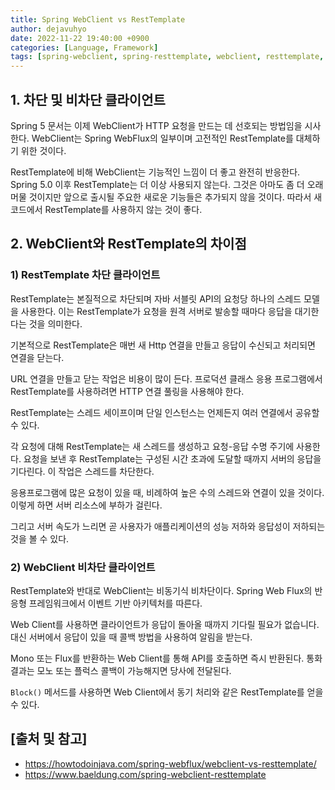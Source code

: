 ```yaml
---
title: Spring WebClient vs RestTemplate
author: dejavuhyo
date: 2022-11-22 19:40:00 +0900
categories: [Language, Framework]
tags: [spring-webclient, spring-resttemplate, webclient, resttemplate, webclient-vs-resttemplate, webclient-resttemplate-비교]
---
```


## 1. 차단 및 비차단 클라이언트
Spring 5 문서는 이제 WebClient가 HTTP 요청을 만드는 데 선호되는 방법임을 시사한다. WebClient는 Spring WebFlux의 일부이며 고전적인 RestTemplate를 대체하기 위한 것이다.

RestTemplate에 비해 WebClient는 기능적인 느낌이 더 좋고 완전히 반응한다. Spring 5.0 이후 RestTemplate는 더 이상 사용되지 않는다. 그것은 아마도 좀 더 오래 머물 것이지만 앞으로 출시될 주요한 새로운 기능들은 추가되지 않을 것이다. 따라서 새 코드에서 RestTemplate를 사용하지 않는 것이 좋다.

## 2. WebClient와 RestTemplate의 차이점

### 1) RestTemplate 차단 클라이언트
RestTemplate는 본질적으로 차단되며 자바 서블릿 API의 요청당 하나의 스레드 모델을 사용한다. 이는 RestTemplate가 요청을 원격 서버로 발송할 때마다 응답을 대기한다는 것을 의미한다.

기본적으로 RestTemplate은 매번 새 Http 연결을 만들고 응답이 수신되고 처리되면 연결을 닫는다.

URL 연결을 만들고 닫는 작업은 비용이 많이 든다. 프로덕션 클래스 응용 프로그램에서 RestTemplate를 사용하려면 HTTP 연결 풀링을 사용해야 한다.

RestTemplate는 스레드 세이프이며 단일 인스턴스는 언제든지 여러 연결에서 공유할 수 있다.

각 요청에 대해 RestTemplate는 새 스레드를 생성하고 요청-응답 수명 주기에 사용한다. 요청을 보낸 후 RestTemplate는 구성된 시간 초과에 도달할 때까지 서버의 응답을 기다린다. 이 작업은 스레드를 차단한다.

응용프로그램에 많은 요청이 있을 때, 비례하여 높은 수의 스레드와 연결이 있을 것이다. 이렇게 하면 서버 리소스에 부하가 걸린다.

그리고 서버 속도가 느리면 곧 사용자가 애플리케이션의 성능 저하와 응답성이 저하되는 것을 볼 수 있다.

### 2) WebClient 비차단 클라이언트
RestTemplate와 반대로 WebClient는 비동기식 비차단이다. Spring Web Flux의 반응형 프레임워크에서 이벤트 기반 아키텍처를 따른다.

Web Client를 사용하면 클라이언트가 응답이 돌아올 때까지 기다릴 필요가 없습니다. 대신 서버에서 응답이 있을 때 콜백 방법을 사용하여 알림을 받는다.

Mono 또는 Flux를 반환하는 Web Client를 통해 API를 호출하면 즉시 반환된다. 통화 결과는 모노 또는 플럭스 콜백이 가능해지면 당사에 전달된다.

`Block()` 메서드를 사용하면 Web Client에서 동기 처리와 같은 RestTemplate를 얻을 수 있다.

## [출처 및 참고]
* <https://howtodoinjava.com/spring-webflux/webclient-vs-resttemplate/>
* <https://www.baeldung.com/spring-webclient-resttemplate>
